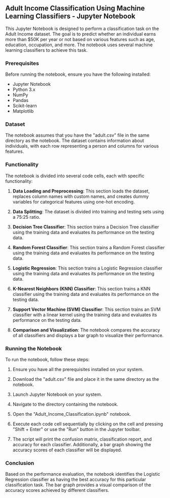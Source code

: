 ## Adult Income Classification Using Machine Learning Classifiers - Jupyter Notebook

This Jupyter Notebook is designed to perform a classification task on the Adult Income dataset. The goal is to predict whether an individual earns more than $50K per year or not based on various features such as age, education, occupation, and more. The notebook uses several machine learning classifiers to achieve this task.

### Prerequisites

Before running the notebook, ensure you have the following installed:

- Jupyter Notebook
- Python 3.x
- NumPy
- Pandas
- Scikit-learn
- Matplotlib

### Dataset

The notebook assumes that you have the "adult.csv" file in the same directory as the notebook. The dataset contains information about individuals, with each row representing a person and columns for various features.

### Functionality

The notebook is divided into several code cells, each with specific functionality:

1. **Data Loading and Preprocessing**: This section loads the dataset, replaces column names with custom names, and creates dummy variables for categorical features using one-hot encoding.

2. **Data Splitting**: The dataset is divided into training and testing sets using a 75:25 ratio.

3. **Decision Tree Classifier**: This section trains a Decision Tree classifier using the training data and evaluates its performance on the testing data.

4. **Random Forest Classifier**: This section trains a Random Forest classifier using the training data and evaluates its performance on the testing data.

5. **Logistic Regression**: This section trains a Logistic Regression classifier using the training data and evaluates its performance on the testing data.

6. **K-Nearest Neighbors (KNN) Classifier**: This section trains a KNN classifier using the training data and evaluates its performance on the testing data.

7. **Support Vector Machine (SVM) Classifier**: This section trains an SVM classifier with a linear kernel using the training data and evaluates its performance on the testing data.

8. **Comparison and Visualization**: The notebook compares the accuracy of all classifiers and displays a bar graph to visualize their performance.

### Running the Notebook

To run the notebook, follow these steps:

1. Ensure you have all the prerequisites installed on your system.

2. Download the "adult.csv" file and place it in the same directory as the notebook.

3. Launch Jupyter Notebook on your system.

4. Navigate to the directory containing the notebook.

5. Open the "Adult_Income_Classification.ipynb" notebook.

6. Execute each code cell sequentially by clicking on the cell and pressing "Shift + Enter" or use the "Run" button in the Jupyter toolbar.

7. The script will print the confusion matrix, classification report, and accuracy for each classifier. Additionally, a bar graph showing the accuracy scores of each classifier will be displayed.

### Conclusion

Based on the performance evaluation, the notebook identifies the Logistic Regression classifier as having the best accuracy for this particular classification task. The bar graph provides a visual comparison of the accuracy scores achieved by different classifiers.

